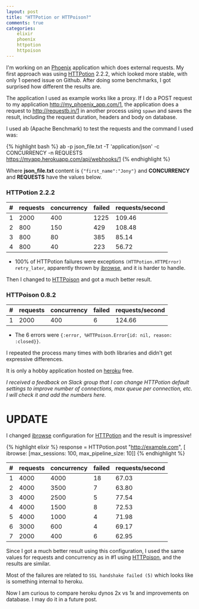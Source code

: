 ```yaml
---
layout: post
title: "HTTPotion or HTTPoison?"
comments: true
categories:
    elixir
    phoenix
    httpotion
    httpoison
---
```


I'm working on an [Phoenix][phoenix] application which does external requests. My first
approach was using [HTTPotion][httpotion] 2.2.2, which looked more stable, with only 1 opened
issue on Github. After doing some benchmarks, I got surprised how different the
results are.

The application I used as example works like a proxy. If I do a POST request to
my application http://my_phoenix_app.com/1, the application does a request to
http://requestb.in/1 in another process using `spawn` and saves the result,
including the request duration, headers and body on database.

I used ab (Apache Benchmark) to test the requests and the command I used was:

{% highlight bash %}
ab -p json_file.txt -T 'application/json' -c CONCURRENCY -n REQUESTS https://myapp.herokuapp.com/api/webhooks/1
{% endhighlight %}

Where **json_file.txt** content is `{"first_name":"Jony"}` and **CONCURRENCY**
and **REQUESTS** have the values below.

### HTTPotion 2.2.2

| # | requests | concurrency | failed | requests/second |
|---|---|---|---|---|
| 1 | 2000     | 400         | 1225   | 109.46          |
| 2 | 800      | 150         | 429    | 108.48          |
| 3 | 800      | 80          | 385    | 85.14           |
| 4 | 800      | 40          | 223    | 56.72           |

* 100% of HTTPotion failures were exceptions `(HTTPotion.HTTPError) retry_later`,
apparently thrown by [ibrowse][ibrowse], and it is harder to handle.


Then I changed to [HTTPoison][httpoison] and got a much better result.

### HTTPoison 0.8.2

| # | requests | concurrency | failed | requests/second |
|---|---|---|---|---|
| 1 | 2000     | 400         | 6      | 124.66          |

* The 6 errors were `{:error, %HTTPoison.Error{id: nil, reason: :closed}}`.

I repeated the process many times with both libraries and didn't get expressive
differences.

It is only a hobby application hosted on [heroku][heroku] free.

*I received a feedback on Slack group that I can change HTTPotion default
settings to improve number of connections, max queue per connection, etc.
I will check it and add the numbers here.*

# UPDATE

I changed [ibrowse][] configuration for [HTTPotion][] and the result is impressive!

{% highlight elixir %}
response = HTTPotion.post "http://example.com", [
  ibrowse: [max_sessions: 100, max_pipeline_size: 10]]
{% endhighlight %}

| # | requests | concurrency | failed | requests/second |
|---|---|---|---|---|
| 1 | 4000     | 4000        | 18     | 67.03           |
| 2 | 4000     | 3500        | 7      | 63.80           |
| 3 | 4000     | 2500        | 5      | 77.54           |
| 4 | 4000     | 1500        | 8      | 72.53           |
| 5 | 4000     | 1000        | 4      | 71.98           |
| 6 | 3000     | 600         | 4      | 69.17           |
| 7 | 2000     | 400         | 6      | 62.95           |

Since I got a much better result using this configuration, I used the same values
for requests and concurrency as in #1 using [HTTPoison][], and the results are
similar.

Most of the failures are related to `SSL handshake failed (5)` which looks like
is something internal to heroku.

Now I am curious to compare heroku dynos 2x vs 1x and improvements on database.
I may do it in a future post.


[heroku]: https://www.heroku.com
[httpoison]: https://github.com/edgurgel/httpoison
[httpotion]: https://github.com/myfreeweb/httpotion
[ibrowse]: https://github.com/myfreeweb/httpotion
[phoenix]: http://www.phoenixframework.org
